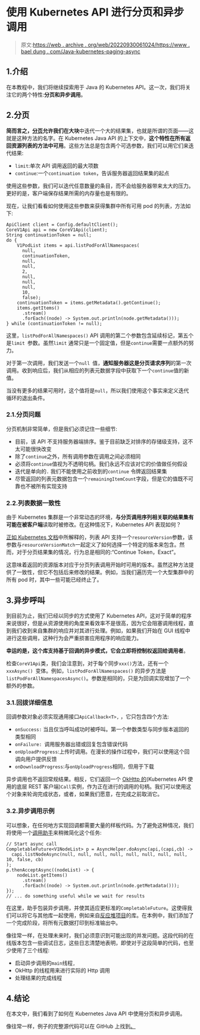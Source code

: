 # 使用 Kubernetes API 进行分页和异步调用

> 原文:[https://web . archive . org/web/20220930061024/https://www . bael dung . com/Java-kubernetes-paging-async](https://web.archive.org/web/20220930061024/https://www.baeldung.com/java-kubernetes-paging-async)

## 1.介绍

在本教程中，我们将继续探索用于 Java 的 Kubernetes API。这一次，我们将关注它的两个特性:**分页和异步调用**。

## 2.分页

**简而言之，[分页](/web/20220628055841/https://www.baeldung.com/spring-data-jpa-pagination-sorting)允许我们在大块**中迭代一个大的结果集，也就是所谓的页面——这就是这种方法的名字。在 Kubernetes Java API 的上下文中，**这个特性在所有返回资源列表的方法中可用**。这些方法总是包含两个可选参数，我们可以用它们来迭代结果:

*   `limit`:单次 API 调用返回的最大项数
*   `continue`:一个`continuation token`，告诉服务器返回结果集的起点

使用这些参数，我们可以迭代任意数量的条目，而不会给服务器带来太大的压力。更好的是，客户端保存结果所需的内存量也是有限的。

现在，让我们看看如何使用这些参数来获得集群中所有可用 pod 的列表，方法如下:

```
ApiClient client = Config.defaultClient();
CoreV1Api api = new CoreV1Api(client);
String continuationToken = null;
do {
    V1PodList items = api.listPodForAllNamespaces(
      null,
      continuationToken, 
      null,
      null, 
      2, 
      null, 
      null,
      null,
      10,
      false);
    continuationToken = items.getMetadata().getContinue();
    items.getItems()
      .stream()
      .forEach((node) -> System.out.println(node.getMetadata()));
} while (continuationToken != null); 
```

这里，`listPodForAllNamespaces()` API 调用的第二个参数包含延续标记，第五个是`limit `参数。虽然`limit` 通常只是一个固定值，但是`continue`需要一点额外的努力。

对于第一次调用，我们发送一个`null `值，**通知服务器这是分页请求序列**的第一次调用。收到响应后，我们从相应的列表元数据字段中获取下一个`continue`值的新值。

当没有更多的结果可用时，这个值将是`null`，所以我们使用这个事实来定义迭代循环的退出条件。

### 2.1.分页问题

分页机制非常简单，但是我们必须记住一些细节:

*   目前，该 API 不支持服务器端排序。鉴于目前缺乏对排序的存储级支持，这不太可能很快改变
*   除了`continue`之外，所有调用参数在调用之间必须相同
*   必须将`continue`值视为不透明句柄。我们永远不应该对它的价值做任何假设
*   迭代是单向的`.` 我们不能使用之前收到的`continue` 令牌返回结果集
*   尽管返回的列表元数据包含一个`remainingItemCount`字段，但是它的值既不可靠也不被所有实现支持

### 2.2.列表数据一致性

由于 Kubernetes 集群是一个非常动态的环境，**与分页调用序列相关联的结果集有可能在被客户端**读取时被修改。在这种情况下，Kubernetes API 表现如何？

[正如 Kubernetes 文档](https://web.archive.org/web/20220628055841/https://kubernetes.io/docs/reference/using-api/api-concepts/#the-resourceversion-parameter)中所解释的，列表 API 支持一个`resourceVersion`参数，该参数与`resourceVersionMatch`一起定义了如何选择一个特定的版本来包含。然而，对于分页结果集的情况，行为总是相同的:“Continue Token，Exact”。

这意味着返回的资源版本对应于分页列表调用开始时可用的版本。虽然这种方法提供了一致性，但它不包括后来修改的结果。例如，当我们遍历完一个大型集群中的所有 pod 时，其中一些可能已经终止了。

## 3.异步呼叫

到目前为止，我们已经以同步的方式使用了 Kubernetes API，这对于简单的程序来说很好，但是从资源使用的角度来看效率不是很高，因为它会阻塞调用线程，直到我们收到来自集群的响应并对其进行处理。例如，如果我们开始在 GUI 线程中进行这些调用，这种行为会严重损害应用程序的响应能力。

**幸运的是，这个库支持基于回调的异步模式，它会立即将控制权返回给调用者**。

检查`CoreV1Api`类，我们会注意到，对于每个同步`xxx()`方法，还有一个`xxxAsync() `变体。例如，`listPodForAllNamespaces()` 的异步方法是`listPodForAllNamespacesAsync()`。参数是相同的，只是为回调实现增加了一个额外的参数。

### 3.1.回拨详细信息

回调参数对象必须实现通用接口`ApiCallback<T>,` ，它只包含四个方法:

*   `onSuccess:` 当且仅当呼叫成功时被呼叫。第一个参数类型与同步版本返回的类型相同
*   `onFailure: `调用服务器出错或回复包含错误代码
*   `onUploadProgress`:上传时调用。在漫长的操作过程中，我们可以使用这个回调向用户提供反馈
*   `onDownloadProgress`:与`onUploadProgress`相同，但用于下载

异步调用也不返回常规结果。相反，它们返回一个 [OkHttp 的](/web/20220628055841/https://www.baeldung.com/guide-to-okhttp)(Kubernetes API 使用的底层 REST 客户端)`Call`实例，作为正在进行的调用的句柄。我们可以使用这个对象来轮询完成状态，或者，如果我们愿意，在完成之前取消它。

### 3.2.异步调用示例

可以想象，在任何地方实现回调都需要大量的样板代码。为了避免这种情况，我们将使用一个[调用助手](https://web.archive.org/web/20220628055841/https://github.com/eugenp/tutorials/blob/master/kubernetes/k8s-intro/src/main/java/com/baeldung/kubernetes/intro/AsyncHelper.java)来稍微简化这个任务:

```
// Start async call
CompletableFuture<V1NodeList> p = AsyncHelper.doAsync(api,(capi,cb) ->
  capi.listNodeAsync(null, null, null, null, null, null, null, null, 10, false, cb)
);
p.thenAcceptAsync((nodeList) -> {
    nodeList.getItems()
      .stream()
      .forEach((node) -> System.out.println(node.getMetadata()));
});
// ... do something useful while we wait for results 
```

在这里，助手包装异步调用，并使其适应更标准的`CompletableFuture`。这使得我们可以将它与其他库一起使用，例如来自[反应堆项目](/web/20220628055841/https://www.baeldung.com/reactor-core)的库。在本例中，我们添加了一个完成阶段，将所有元数据打印到标准输出中。

像往常一样，在处理未来时，我们必须意识到可能出现的并发问题。这段代码的在线版本包含一些调试日志，这些日志清楚地表明，即使对于这段简单的代码，也至少使用了三个线程:

*   启动异步调用的`main`线程`,`
*   OkHttp 的线程用来进行实际的 Http 调用
*   处理结果的完成线程

## 4.结论

在本文中，我们看到了如何在 Kubernetes Java API 中使用分页和异步调用。

像往常一样，例子的完整源代码可以在 GitHub 上找到[。](https://web.archive.org/web/20220628055841/https://github.com/eugenp/tutorials/tree/master/kubernetes/k8s-intro)